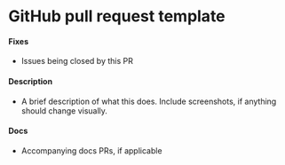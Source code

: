# GitHub pull request template

#### Fixes

* Issues being closed by this PR

#### Description

* A brief description of what this does. Include screenshots, if anything should change visually.

#### Docs

* Accompanying docs PRs, if applicable
